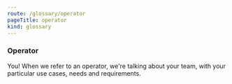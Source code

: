 ```yaml
---
route: /glossary/operator
pageTitle: operator
kind: glossary
---
```


### Operator

You! When we refer to an operator, we're talking about your team, with your particular use cases, needs and requirements.